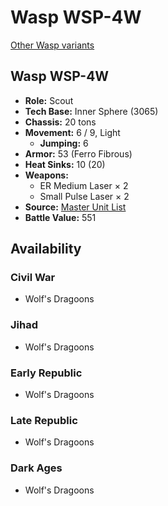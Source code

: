 # Wasp WSP-4W

[Other Wasp variants](../wasp.md)

## Wasp WSP-4W
- **Role:** Scout
- **Tech Base:** Inner Sphere (3065)
- **Chassis:** 20 tons
- **Movement:** 6 / 9, Light
  - **Jumping:** 6
- **Armor:** 53 (Ferro Fibrous)
- **Heat Sinks:** 10 (20)
- **Weapons:**
  - ER Medium Laser × 2
  - Small Pulse Laser × 2
- **Source:** [Master Unit List](http://masterunitlist.info/Unit/Details/7497/wasp-wsp-4w)
- **Battle Value:** 551

## Availability

### Civil War
- Wolf's Dragoons

### Jihad
- Wolf's Dragoons

### Early Republic
- Wolf's Dragoons

### Late Republic
- Wolf's Dragoons

### Dark Ages
- Wolf's Dragoons

